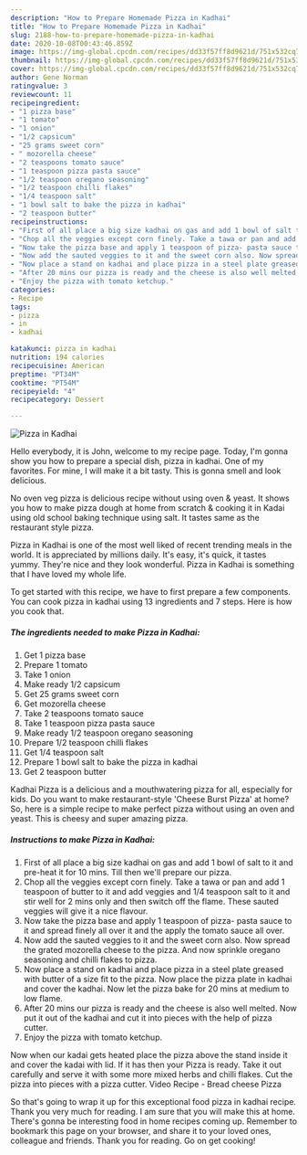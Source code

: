 ```yaml
---
description: "How to Prepare Homemade Pizza in Kadhai"
title: "How to Prepare Homemade Pizza in Kadhai"
slug: 2188-how-to-prepare-homemade-pizza-in-kadhai
date: 2020-10-08T00:43:46.859Z
image: https://img-global.cpcdn.com/recipes/dd33f57ff8d9621d/751x532cq70/pizza-in-kadhai-recipe-main-photo.jpg
thumbnail: https://img-global.cpcdn.com/recipes/dd33f57ff8d9621d/751x532cq70/pizza-in-kadhai-recipe-main-photo.jpg
cover: https://img-global.cpcdn.com/recipes/dd33f57ff8d9621d/751x532cq70/pizza-in-kadhai-recipe-main-photo.jpg
author: Gene Norman
ratingvalue: 3
reviewcount: 11
recipeingredient:
- "1 pizza base"
- "1 tomato"
- "1 onion"
- "1/2 capsicum"
- "25 grams sweet corn"
- " mozorella cheese"
- "2 teaspoons tomato sauce"
- "1 teaspoon pizza pasta sauce"
- "1/2 teaspoon oregano seasoning"
- "1/2 teaspoon chilli flakes"
- "1/4 teaspoon salt"
- "1 bowl salt to bake the pizza in kadhai"
- "2 teaspoon butter"
recipeinstructions:
- "First of all place a big size kadhai on gas and add 1 bowl of salt to it and pre-heat it for 10 mins. Till then we&#39;ll prepare our pizza."
- "Chop all the veggies except corn finely. Take a tawa or pan and add 1 teaspoon of butter to it and add veggies and 1/4 teaspoon salt to it and stir well for 2 mins only and then switch off the flame. These sauted veggies will give it a nice flavour."
- "Now take the pizza base and apply 1 teaspoon of pizza- pasta sauce to it and spread finely all over it and the apply the tomato sauce all over."
- "Now add the sauted veggies to it and the sweet corn also. Now spread the grated mozorella cheese to the pizza. And now sprinkle oregano seasoning and chilli flakes to pizza."
- "Now place a stand on kadhai and place pizza in a steel plate greased with butter of a size fit to the pizza. Now place the pizza plate in kadhai and cover the kadhai. Now let the pizza bake for 20 mins at medium to low flame."
- "After 20 mins our pizza is ready and the cheese is also well melted. Now put it out of the kadhai and cut it into pieces with the help of pizza cutter."
- "Enjoy the pizza with tomato ketchup."
categories:
- Recipe
tags:
- pizza
- in
- kadhai

katakunci: pizza in kadhai 
nutrition: 194 calories
recipecuisine: American
preptime: "PT34M"
cooktime: "PT54M"
recipeyield: "4"
recipecategory: Dessert

---
```



![Pizza in Kadhai](https://img-global.cpcdn.com/recipes/dd33f57ff8d9621d/751x532cq70/pizza-in-kadhai-recipe-main-photo.jpg)

Hello everybody, it is John, welcome to my recipe page. Today, I'm gonna show you how to prepare a special dish, pizza in kadhai. One of my favorites. For mine, I will make it a bit tasty. This is gonna smell and look delicious.

No oven veg pizza is delicious recipe without using oven &amp; yeast. It shows you how to make pizza dough at home from scratch &amp; cooking it in Kadai using old school baking technique using salt. It tastes same as the restaurant style pizza.

Pizza in Kadhai is one of the most well liked of recent trending meals in the world. It is appreciated by millions daily. It's easy, it's quick, it tastes yummy. They're nice and they look wonderful. Pizza in Kadhai is something that I have loved my whole life.


To get started with this recipe, we have to first prepare a few components. You can cook pizza in kadhai using 13 ingredients and 7 steps. Here is how you cook that.

<!--inarticleads1-->

##### The ingredients needed to make Pizza in Kadhai:

1. Get 1 pizza base
1. Prepare 1 tomato
1. Take 1 onion
1. Make ready 1/2 capsicum
1. Get 25 grams sweet corn
1. Get  mozorella cheese
1. Take 2 teaspoons tomato sauce
1. Take 1 teaspoon pizza pasta sauce
1. Make ready 1/2 teaspoon oregano seasoning
1. Prepare 1/2 teaspoon chilli flakes
1. Get 1/4 teaspoon salt
1. Prepare 1 bowl salt to bake the pizza in kadhai
1. Get 2 teaspoon butter


Kadhai Pizza is a delicious and a mouthwatering pizza for all, especially for kids. Do you want to make restaurant-style &#39;Cheese Burst Pizza&#39; at home? So, here is a simple recipe to make perfect pizza without using an oven and yeast. This is cheesy and super amazing pizza. 

<!--inarticleads2-->

##### Instructions to make Pizza in Kadhai:

1. First of all place a big size kadhai on gas and add 1 bowl of salt to it and pre-heat it for 10 mins. Till then we&#39;ll prepare our pizza.
1. Chop all the veggies except corn finely. Take a tawa or pan and add 1 teaspoon of butter to it and add veggies and 1/4 teaspoon salt to it and stir well for 2 mins only and then switch off the flame. These sauted veggies will give it a nice flavour.
1. Now take the pizza base and apply 1 teaspoon of pizza- pasta sauce to it and spread finely all over it and the apply the tomato sauce all over.
1. Now add the sauted veggies to it and the sweet corn also. Now spread the grated mozorella cheese to the pizza. And now sprinkle oregano seasoning and chilli flakes to pizza.
1. Now place a stand on kadhai and place pizza in a steel plate greased with butter of a size fit to the pizza. Now place the pizza plate in kadhai and cover the kadhai. Now let the pizza bake for 20 mins at medium to low flame.
1. After 20 mins our pizza is ready and the cheese is also well melted. Now put it out of the kadhai and cut it into pieces with the help of pizza cutter.
1. Enjoy the pizza with tomato ketchup.


Now when our kadai gets heated place the pizza above the stand inside it and cover the kadai with lid. If it has then your Pizza is ready. Take it out carefully and serve it with some more mixed herbs and chilli flakes. Cut the pizza into pieces with a pizza cutter. Video Recipe - Bread cheese Pizza 

So that's going to wrap it up for this exceptional food pizza in kadhai recipe. Thank you very much for reading. I am sure that you will make this at home. There's gonna be interesting food in home recipes coming up. Remember to bookmark this page on your browser, and share it to your loved ones, colleague and friends. Thank you for reading. Go on get cooking!
